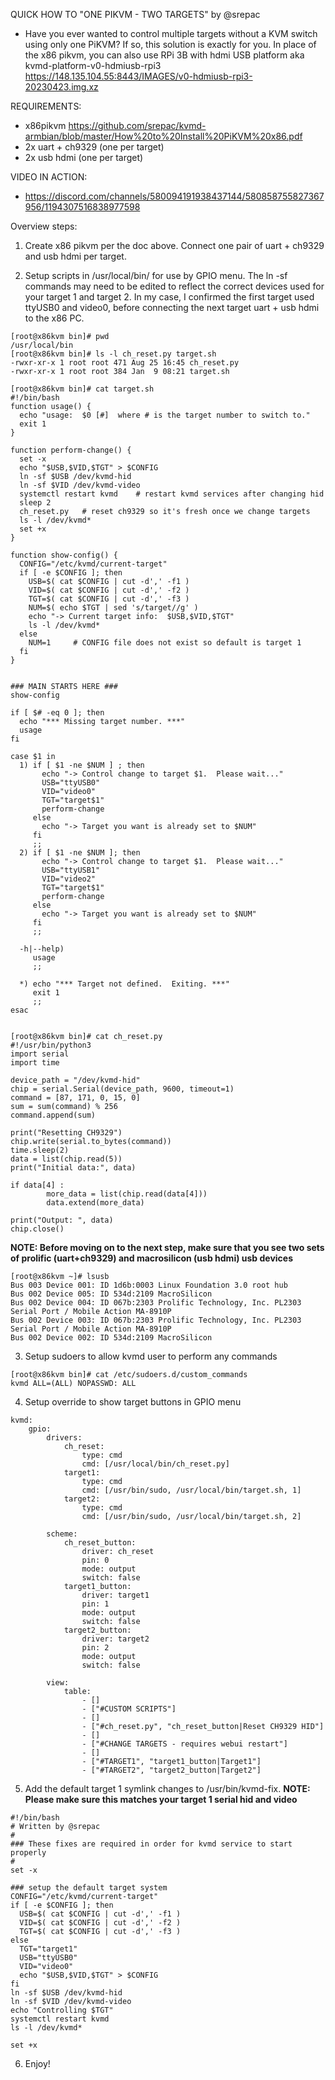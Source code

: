 QUICK HOW TO "ONE PIKVM - TWO TARGETS" by @srepac

- Have you ever wanted to control multiple targets without a KVM switch using only one PiKVM?  If so, this solution is exactly for you.  In place of the x86 pikvm, you can also use RPi 3B with hdmi USB platform aka kvmd-platform-v0-hdmiusb-rpi3  https://148.135.104.55:8443/IMAGES/v0-hdmiusb-rpi3-20230423.img.xz

REQUIREMENTS:
- x86pikvm  https://github.com/srepac/kvmd-armbian/blob/master/How%20to%20Install%20PiKVM%20x86.pdf 
- 2x uart + ch9329 (one per target)
- 2x usb hdmi (one per target)

VIDEO IN ACTION:
- https://discord.com/channels/580094191938437144/580858755827367956/1194307516838977598

Overview steps:

1.  Create x86 pikvm per the doc above.  Connect one pair of uart + ch9329 and usb hdmi per target.

2.  Setup scripts in /usr/local/bin/ for use by GPIO menu.  The ln -sf commands may need to be edited to reflect the correct devices used for your target 1 and target 2.  In my case, I confirmed the first target used ttyUSB0 and video0, before connecting the next target uart + usb hdmi to the x86 PC.
```
[root@x86kvm bin]# pwd
/usr/local/bin
[root@x86kvm bin]# ls -l ch_reset.py target.sh
-rwxr-xr-x 1 root root 471 Aug 25 16:45 ch_reset.py
-rwxr-xr-x 1 root root 384 Jan  9 08:21 target.sh

[root@x86kvm bin]# cat target.sh
#!/bin/bash
function usage() {
  echo "usage:  $0 [#]  where # is the target number to switch to."
  exit 1
}

function perform-change() {
  set -x
  echo "$USB,$VID,$TGT" > $CONFIG
  ln -sf $USB /dev/kvmd-hid
  ln -sf $VID /dev/kvmd-video
  systemctl restart kvmd    # restart kvmd services after changing hid
  sleep 2
  ch_reset.py   # reset ch9329 so it's fresh once we change targets
  ls -l /dev/kvmd*
  set +x
}

function show-config() {
  CONFIG="/etc/kvmd/current-target"
  if [ -e $CONFIG ]; then
    USB=$( cat $CONFIG | cut -d',' -f1 )
    VID=$( cat $CONFIG | cut -d',' -f2 )
    TGT=$( cat $CONFIG | cut -d',' -f3 )
    NUM=$( echo $TGT | sed 's/target//g' )
    echo "-> Current target info:  $USB,$VID,$TGT"
    ls -l /dev/kvmd*
  else
    NUM=1     # CONFIG file does not exist so default is target 1
  fi
}


### MAIN STARTS HERE ###
show-config

if [ $# -eq 0 ]; then
  echo "*** Missing target number. ***"
  usage
fi

case $1 in
  1) if [ $1 -ne $NUM ] ; then
       echo "-> Control change to target $1.  Please wait..."
       USB="ttyUSB0"
       VID="video0"
       TGT="target$1"
       perform-change
     else
       echo "-> Target you want is already set to $NUM"
     fi
     ;;
  2) if [ $1 -ne $NUM ]; then
       echo "-> Control change to target $1.  Please wait..."
       USB="ttyUSB1"
       VID="video2"
       TGT="target$1"
       perform-change
     else
       echo "-> Target you want is already set to $NUM"
     fi
     ;;

  -h|--help)
     usage
     ;;

  *) echo "*** Target not defined.  Exiting. ***"
     exit 1
     ;;
esac


[root@x86kvm bin]# cat ch_reset.py
#!/usr/bin/python3
import serial
import time

device_path = "/dev/kvmd-hid"
chip = serial.Serial(device_path, 9600, timeout=1)
command = [87, 171, 0, 15, 0]
sum = sum(command) % 256
command.append(sum)

print("Resetting CH9329")
chip.write(serial.to_bytes(command))
time.sleep(2)
data = list(chip.read(5))
print("Initial data:", data)

if data[4] :
        more_data = list(chip.read(data[4]))
        data.extend(more_data)

print("Output: ", data)
chip.close()
```

**NOTE:  Before moving on to the next step, make sure that you see two sets of prolific (uart+ch9329) and macrosilicon (usb hdmi) usb devices**
```
[root@x86kvm ~]# lsusb
Bus 003 Device 001: ID 1d6b:0003 Linux Foundation 3.0 root hub
Bus 002 Device 005: ID 534d:2109 MacroSilicon
Bus 002 Device 004: ID 067b:2303 Prolific Technology, Inc. PL2303 Serial Port / Mobile Action MA-8910P
Bus 002 Device 003: ID 067b:2303 Prolific Technology, Inc. PL2303 Serial Port / Mobile Action MA-8910P
Bus 002 Device 002: ID 534d:2109 MacroSilicon
```

3.  Setup sudoers to allow kvmd user to perform any commands
```
[root@x86kvm bin]# cat /etc/sudoers.d/custom_commands
kvmd ALL=(ALL) NOPASSWD: ALL
```

4.  Setup override to show target buttons in GPIO menu 
```[root@x86kvm bin]# cat /etc/kvmd/override.d/ch9329.yaml
kvmd:
    gpio:
        drivers:
            ch_reset:
                type: cmd
                cmd: [/usr/local/bin/ch_reset.py]
            target1:
                type: cmd
                cmd: [/usr/bin/sudo, /usr/local/bin/target.sh, 1]
            target2:
                type: cmd
                cmd: [/usr/bin/sudo, /usr/local/bin/target.sh, 2]

        scheme:
            ch_reset_button:
                driver: ch_reset
                pin: 0
                mode: output
                switch: false
            target1_button:
                driver: target1
                pin: 1
                mode: output
                switch: false
            target2_button:
                driver: target2
                pin: 2
                mode: output
                switch: false

        view:
            table:
                - []
                - ["#CUSTOM SCRIPTS"]
                - []
                - ["#ch_reset.py", "ch_reset_button|Reset CH9329 HID"]
                - []
                - ["#CHANGE TARGETS - requires webui restart"]
                - []
                - ["#TARGET1", "target1_button|Target1"]
                - ["#TARGET2", "target2_button|Target2"]
```

5.  Add the default target 1 symlink changes to /usr/bin/kvmd-fix.  **NOTE:  Please make sure this matches your target 1 serial hid and video**
```
#!/bin/bash
# Written by @srepac
#
### These fixes are required in order for kvmd service to start properly
#
set -x

### setup the default target system
CONFIG="/etc/kvmd/current-target"
if [ -e $CONFIG ]; then
  USB=$( cat $CONFIG | cut -d',' -f1 )
  VID=$( cat $CONFIG | cut -d',' -f2 )
  TGT=$( cat $CONFIG | cut -d',' -f3 )
else
  TGT="target1"
  USB="ttyUSB0"
  VID="video0"
  echo "$USB,$VID,$TGT" > $CONFIG
fi
ln -sf $USB /dev/kvmd-hid
ln -sf $VID /dev/kvmd-video
echo "Controlling $TGT"
systemctl restart kvmd
ls -l /dev/kvmd*

set +x
```

6.  Enjoy!
